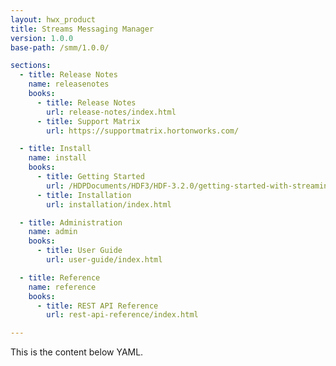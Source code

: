 ```yaml
---
layout: hwx_product
title: Streams Messaging Manager
version: 1.0.0
base-path: /smm/1.0.0/

sections:
  - title: Release Notes
    name: releasenotes
    books:
      - title: Release Notes
        url: release-notes/index.html
      - title: Support Matrix
        url: https://supportmatrix.hortonworks.com/

  - title: Install
    name: install
    books:
      - title: Getting Started
        url: /HDPDocuments/HDF3/HDF-3.2.0/getting-started-with-streaming-analytics/content/hdf-managing-kafka-with-smm.html
      - title: Installation
        url: installation/index.html

  - title: Administration
    name: admin
    books:
      - title: User Guide
        url: user-guide/index.html

  - title: Reference
    name: reference
    books:
      - title: REST API Reference
        url: rest-api-reference/index.html

---
```


This is the content below YAML.
